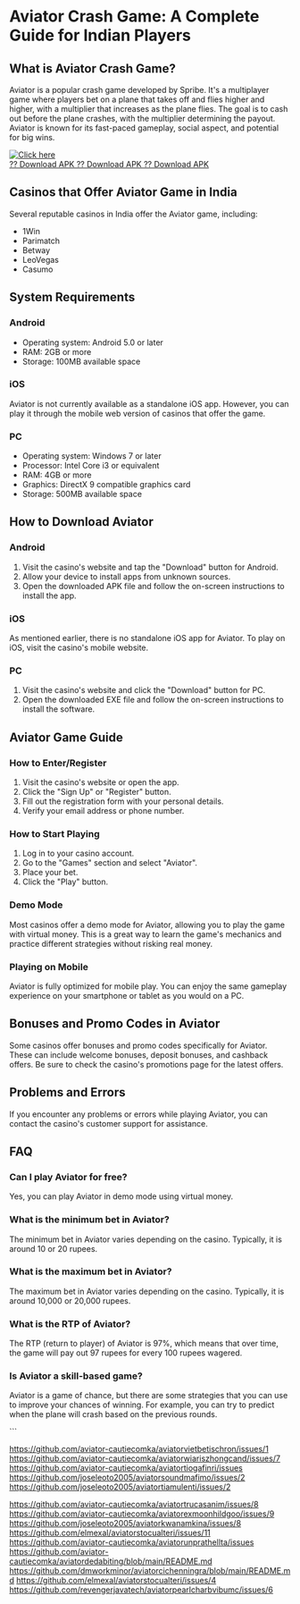 # Aviator Crash Game: A Complete Guide for Indian Players

## What is Aviator Crash Game?

Aviator is a popular crash game developed by Spribe. It\'s a multiplayer
game where players bet on a plane that takes off and flies higher and
higher, with a multiplier that increases as the plane flies. The goal is
to cash out before the plane crashes, with the multiplier determining
the payout. Aviator is known for its fast-paced gameplay, social aspect,
and potential for big wins.

[![Click
here](https://readscoops.com/wp-content/uploads/2023/03/Readscoop-aviator-1-1.jpg)](https://traff.sbs/deff)\
[?? Download APK ?? Download APK ?? Download
APK](https://traff.sbs/deff)

## Casinos that Offer Aviator Game in India

Several reputable casinos in India offer the Aviator game, including:

-   1Win
-   Parimatch
-   Betway
-   LeoVegas
-   Casumo

## System Requirements

### Android

-   Operating system: Android 5.0 or later
-   RAM: 2GB or more
-   Storage: 100MB available space

### iOS

Aviator is not currently available as a standalone iOS app. However, you
can play it through the mobile web version of casinos that offer the
game.

### PC

-   Operating system: Windows 7 or later
-   Processor: Intel Core i3 or equivalent
-   RAM: 4GB or more
-   Graphics: DirectX 9 compatible graphics card
-   Storage: 500MB available space

## How to Download Aviator

### Android

1.  Visit the casino\'s website and tap the "Download" button for
    Android.
2.  Allow your device to install apps from unknown sources.
3.  Open the downloaded APK file and follow the on-screen instructions
    to install the app.

### iOS

As mentioned earlier, there is no standalone iOS app for Aviator. To
play on iOS, visit the casino\'s mobile website.

### PC

1.  Visit the casino\'s website and click the "Download" button
    for PC.
2.  Open the downloaded EXE file and follow the on-screen instructions
    to install the software.

## Aviator Game Guide

### How to Enter/Register

1.  Visit the casino\'s website or open the app.
2.  Click the "Sign Up" or "Register" button.
3.  Fill out the registration form with your personal details.
4.  Verify your email address or phone number.

### How to Start Playing

1.  Log in to your casino account.
2.  Go to the "Games" section and select "Aviator".
3.  Place your bet.
4.  Click the "Play" button.

### Demo Mode

Most casinos offer a demo mode for Aviator, allowing you to play the
game with virtual money. This is a great way to learn the game\'s
mechanics and practice different strategies without risking real money.

### Playing on Mobile

Aviator is fully optimized for mobile play. You can enjoy the same
gameplay experience on your smartphone or tablet as you would on a PC.

## Bonuses and Promo Codes in Aviator

Some casinos offer bonuses and promo codes specifically for Aviator.
These can include welcome bonuses, deposit bonuses, and cashback offers.
Be sure to check the casino\'s promotions page for the latest offers.

## Problems and Errors

If you encounter any problems or errors while playing Aviator, you can
contact the casino\'s customer support for assistance.

## FAQ

### Can I play Aviator for free?

Yes, you can play Aviator in demo mode using virtual money.

### What is the minimum bet in Aviator?

The minimum bet in Aviator varies depending on the casino. Typically, it
is around 10 or 20 rupees.

### What is the maximum bet in Aviator?

The maximum bet in Aviator varies depending on the casino. Typically, it
is around 10,000 or 20,000 rupees.

### What is the RTP of Aviator?

The RTP (return to player) of Aviator is 97%, which means that over
time, the game will pay out 97 rupees for every 100 rupees wagered.

### Is Aviator a skill-based game?

Aviator is a game of chance, but there are some strategies that you can
use to improve your chances of winning. For example, you can try to
predict when the plane will crash based on the previous rounds.

\`\`\`

https://github.com/aviator-cautiecomka/aviatorvietbetischron/issues/1
https://github.com/aviator-cautiecomka/aviatorwiariszhongcand/issues/7
https://github.com/aviator-cautiecomka/aviatortiogafinri/issues
https://github.com/joseleoto2005/aviatorsoundmafimo/issues/2
https://github.com/joseleoto2005/aviatortiamulenti/issues/2

https://github.com/aviator-cautiecomka/aviatortrucasanim/issues/8
https://github.com/aviator-cautiecomka/aviatorexmoonhildgoo/issues/9
https://github.com/joseleoto2005/aviatorkwanamkina/issues/8
https://github.com/elmexal/aviatorstocualteri/issues/11
https://github.com/aviator-cautiecomka/aviatorunprathellta/issues
https://github.com/aviator-cautiecomka/aviatordedabiting/blob/main/README.md
https://github.com/dmworkminor/aviatorcichenningra/blob/main/README.md
https://github.com/elmexal/aviatorstocualteri/issues/4
https://github.com/revengerjavatech/aviatorpearlcharbvibumc/issues/6
